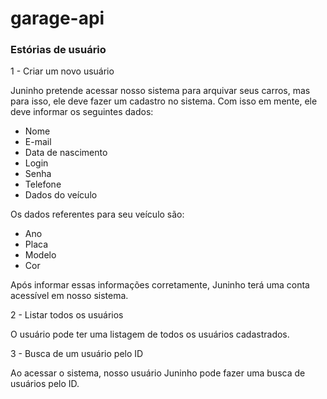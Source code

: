 # garage-api

<h3>Estórias de usuário</h3>

1 - Criar um novo usuário

   Juninho pretende acessar nosso sistema para arquivar seus carros,
   mas para isso, ele deve fazer um cadastro no sistema. Com isso 
   em mente, ele deve informar os seguintes dados: 
    
   * Nome
   * E-mail
   * Data de nascimento
   * Login
   * Senha
   * Telefone
   * Dados do veículo
   
   Os dados referentes para seu veículo são:
   
   * Ano
   * Placa
   * Modelo
   * Cor
   
   Após informar essas informações corretamente, Juninho terá uma conta
   acessível em nosso sistema.

2 - Listar todos os usuários

   O usuário pode ter uma listagem de todos os usuários cadastrados.
   
3 - Busca de um usuário pelo ID

   Ao acessar o sistema, nosso usuário Juninho pode fazer uma busca de 
   usuários pelo ID.

